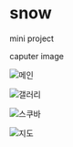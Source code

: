 # snow
mini project

caputer image

![메인](https://user-images.githubusercontent.com/88028283/144372286-0c864b40-8c75-47a0-9a42-1354ea3bfd24.PNG)

![갤러리](https://user-images.githubusercontent.com/88028283/144372739-880bd25e-f452-4e55-999b-0321a9bb86a5.PNG)

![스쿠바](https://user-images.githubusercontent.com/88028283/144373117-2753032d-1c9e-4f9e-99a5-6294d69cd868.PNG)

![지도](https://user-images.githubusercontent.com/88028283/144374174-231bcd40-2e09-4779-999e-e7bf524f3506.PNG)
